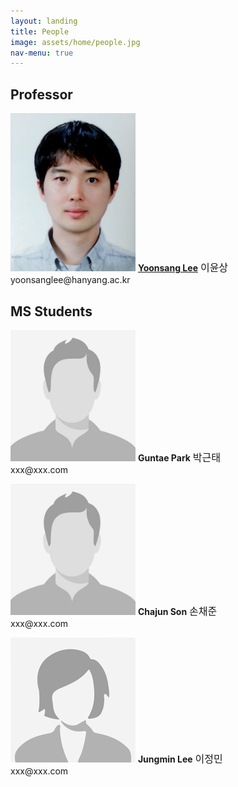 ```yaml
---
layout: landing
title: People
image: assets/home/people.jpg
nav-menu: true
---
```


<!-- One -->
<section id="one">
	<div class="inner">

<!-- Content -->

<h2>Professor</h2>
<div class="row">
	<div class="4u 12u$(small)">
	<p>
		<span class="image left"><img src="assets/people/yoonsang-lee.png" style="max-width: 200px; height: auto; " alt="" /></span>
		<b><a href="people/yoonsang-lee.html">Yoonsang Lee</a></b>
		<font size="3">이윤상</font><br/>
		yoonsanglee@hanyang.ac.kr 
	</p>
	</div>
</div>

<p/>

<h2>MS Students</h2>
<div class="row">
	<div class="4u 12u$(small)">
	<p>
		<span class="image left"><img src="assets/people/unknown-male.jpg" style="max-width: 200px; height: auto; " alt="" /></span>
		<b>Guntae Park</b>
		<font size="3">박근태</font><br/>
		xxx@xxx.com
	</p>
	</div>
	<div class="4u 12u$(small)">
	<p>
		<span class="image left"><img src="assets/people/unknown-male.jpg" style="max-width: 200px; height: auto; " alt="" /></span>
		<b>Chajun Son</b>
		<font size="3">손채준</font><br/>
		xxx@xxx.com
	</p>
	</div>
	<div class="4u 12u$(small)">
	<p>
		<span class="image left"><img src="assets/people/unknown-female.png" style="max-width: 200px; height: auto; " alt="" /></span>
		<b>Jungmin Lee</b>
		<font size="3">이정민</font><br/>
		xxx@xxx.com
	</p>
	</div>
</div>

</div>
</section>
